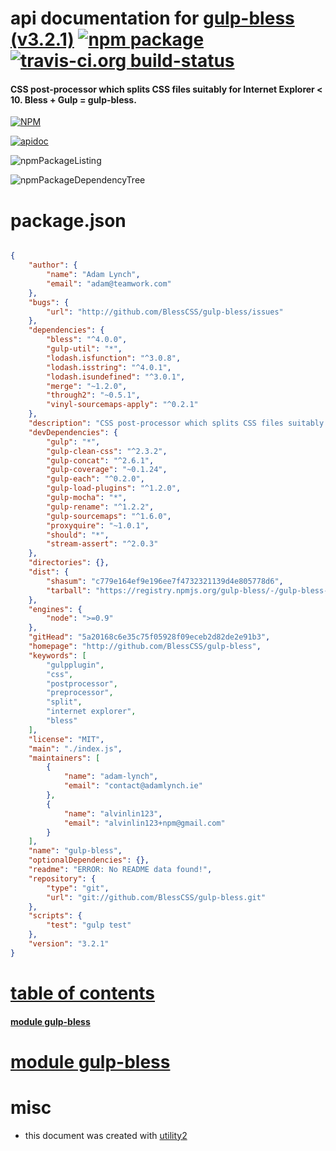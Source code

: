 # api documentation for  [gulp-bless (v3.2.1)](http://github.com/BlessCSS/gulp-bless)  [![npm package](https://img.shields.io/npm/v/npmdoc-gulp-bless.svg?style=flat-square)](https://www.npmjs.org/package/npmdoc-gulp-bless) [![travis-ci.org build-status](https://api.travis-ci.org/npmdoc/node-npmdoc-gulp-bless.svg)](https://travis-ci.org/npmdoc/node-npmdoc-gulp-bless)
#### CSS post-processor which splits CSS files suitably for Internet Explorer < 10. Bless + Gulp = gulp-bless.

[![NPM](https://nodei.co/npm/gulp-bless.png?downloads=true)](https://www.npmjs.com/package/gulp-bless)

[![apidoc](https://npmdoc.github.io/node-npmdoc-gulp-bless/build/screenCapture.buildNpmdoc.browser._2Fhome_2Ftravis_2Fbuild_2Fnpmdoc_2Fnode-npmdoc-gulp-bless_2Ftmp_2Fbuild_2Fapidoc.html.png)](https://npmdoc.github.io/node-npmdoc-gulp-bless/build/apidoc.html)

![npmPackageListing](https://npmdoc.github.io/node-npmdoc-gulp-bless/build/screenCapture.npmPackageListing.svg)

![npmPackageDependencyTree](https://npmdoc.github.io/node-npmdoc-gulp-bless/build/screenCapture.npmPackageDependencyTree.svg)



# package.json

```json

{
    "author": {
        "name": "Adam Lynch",
        "email": "adam@teamwork.com"
    },
    "bugs": {
        "url": "http://github.com/BlessCSS/gulp-bless/issues"
    },
    "dependencies": {
        "bless": "^4.0.0",
        "gulp-util": "*",
        "lodash.isfunction": "^3.0.8",
        "lodash.isstring": "^4.0.1",
        "lodash.isundefined": "^3.0.1",
        "merge": "~1.2.0",
        "through2": "~0.5.1",
        "vinyl-sourcemaps-apply": "^0.2.1"
    },
    "description": "CSS post-processor which splits CSS files suitably for Internet Explorer < 10. Bless + Gulp = gulp-bless.",
    "devDependencies": {
        "gulp": "*",
        "gulp-clean-css": "^2.3.2",
        "gulp-concat": "^2.6.1",
        "gulp-coverage": "~0.1.24",
        "gulp-each": "^0.2.0",
        "gulp-load-plugins": "^1.2.0",
        "gulp-mocha": "*",
        "gulp-rename": "^1.2.2",
        "gulp-sourcemaps": "^1.6.0",
        "proxyquire": "~1.0.1",
        "should": "*",
        "stream-assert": "^2.0.3"
    },
    "directories": {},
    "dist": {
        "shasum": "c779e164ef9e196ee7f4732321139d4e805778d6",
        "tarball": "https://registry.npmjs.org/gulp-bless/-/gulp-bless-3.2.1.tgz"
    },
    "engines": {
        "node": ">=0.9"
    },
    "gitHead": "5a20168c6e35c75f05928f09eceb2d82de2e91b3",
    "homepage": "http://github.com/BlessCSS/gulp-bless",
    "keywords": [
        "gulpplugin",
        "css",
        "postprocessor",
        "preprocessor",
        "split",
        "internet explorer",
        "bless"
    ],
    "license": "MIT",
    "main": "./index.js",
    "maintainers": [
        {
            "name": "adam-lynch",
            "email": "contact@adamlynch.ie"
        },
        {
            "name": "alvinlin123",
            "email": "alvinlin123+npm@gmail.com"
        }
    ],
    "name": "gulp-bless",
    "optionalDependencies": {},
    "readme": "ERROR: No README data found!",
    "repository": {
        "type": "git",
        "url": "git://github.com/BlessCSS/gulp-bless.git"
    },
    "scripts": {
        "test": "gulp test"
    },
    "version": "3.2.1"
}
```



# <a name="apidoc.tableOfContents"></a>[table of contents](#apidoc.tableOfContents)

#### [module gulp-bless](#apidoc.module.gulp-bless)



# <a name="apidoc.module.gulp-bless"></a>[module gulp-bless](#apidoc.module.gulp-bless)



# misc
- this document was created with [utility2](https://github.com/kaizhu256/node-utility2)
